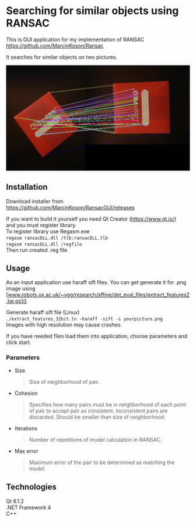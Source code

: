 # Searching for similar objects using RANSAC 

This is GUI application for my implementation of RANSAC  
https://github.com/MarcinKoson/Ransac

It searches for similar objects on two pictures.

![example](/example.png)

## Installation

Download installer from
https://github.com/MarcinKoson/RansacGUI/releases

If you want to build it yourself you need Qt Creator (https://www.qt.io/)  
and you must register library.  
To register library  use Regasm.exe  
	`regasm ransacDLL.dll /tlb:ransacDLL.tlb`  
	`regasm ransacDLL.dll /regfile `   
Then run created .reg file

## Usage

As an input application use haraff sift files. 
You can get generate it for .png image using 
[www.robots.ox.ac.uk/~vgg/research/affine/det_eval_files/extract_features2.tar.gz]()

Generate haraff sift file (Linux)  
`./extract_features_32bit.ln -haraff -sift -i yourpicture.png`  
Images with high resolution may cause crashes.

If you have needed files load them into application, choose parameters and click start.

### Parameters
* Size  
	>Size of neighborhood of pair.
* Cohesion  
	>Specifies how many pairs must be in neighborhood of each point of pair to accept pair as consistent. Inconsistent pairs are discarded. Should be smaller than size of neighborhood.
* Iterations  
	>Number of repetitions of model calculation in RANSAC.
* Max error  
	>Maximum error of the pair to be determined as matching the model.

## Technologies
Qt 6.1.2  
.NET Framework 4  
C++


